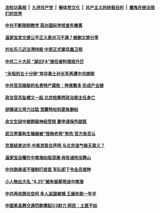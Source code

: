 

####  [法轮功真相](../../../../basic/blob/master/README.md?t=04191401) &nbsp;|&nbsp; [九评共产党](../../../../9ping.md/blob/master/README.md?t=04191401) &nbsp;|&nbsp; [解体党文化](../../../../jtdwh.md/blob/master/README.md?t=04191401)  &nbsp;|&nbsp; [共产主义的终极目的](../../../../gczydzjmd.md/blob/master/README.md?t=04191401) &nbsp;|&nbsp; [魔鬼在统治我们的世界](../../../../mgztzwmdsj.md/blob/master/README.md?t=04191401) 

#### [中共不断限制教学 英办国际学校宣布撤离](../pages/soh5/496427.md?t=04191401) 
#### [温家宝发文提公平正义表对习不满？被删文禁分享](../pages/soh5/496394.md?t=04191401) 
#### [刘长乐几近沽清持股 中资正式掌凤凰卫视](../pages/soh5/496373.md?t=04191401) 
#### [中共二十大前 “湖北F4”接任者料借疫升迁](../pages/soh5/496355.md?t=04191401) 
#### [“永恒的五十分钟”幸存勇士孙长军再遭中共绑架](../pages/soh5/496325.md?t=04191401) 
#### [中共官员隐秘的名贵特产腐败：种类繁多 形成产业链](../pages/soh5/496253.md?t=04191401) 
#### [政法官员坠楼又一起 北京检察院政治部主任身亡](../pages/soh5/496235.md?t=04191401) 
#### [胡锡进又用力过猛 泄露特权机密急删帖](../pages/soh5/496205.md?t=04191401) 
#### [余文生狱中被群殴神经受损 妻申请保外就医 ](../pages/soh5/496190.md?t=04191401) 
#### [武汉男童称生殖器被“怪物老师”剪伤 官方急否认](../pages/soh5/496193.md?t=04191401) 
#### [克里结束访华 中美发联合声明 与北京谈气候无意义？](../pages/soh5/496175.md?t=04191401) 
#### [温家宝自曝在中南海如临深渊 母告诫他没靠山](../pages/soh5/496169.md?t=04191401) 
#### [中共刚承诺不强制打疫苗 军队即下令全员接种](../pages/soh5/496139.md?t=04191401) 
#### [小人物出大名  “4.25”被朱镕基带进中南海 ](../pages/soh5/496094.md?t=04191401) 
#### [中共再收舆论空间 多人返国被捕 王展失联一年半](../pages/soh5/496124.md?t=04191401) 
#### [中国某县靠交通罚款撑起1/3财力 网民：土匪不如](../pages/soh5/496127.md?t=04191401) 
